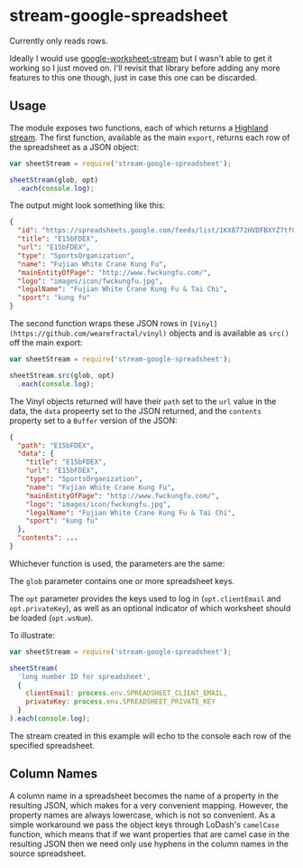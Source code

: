 # stream-google-spreadsheet

Currently only reads rows.

Ideally I would use [google-worksheet-stream](https://www.npmjs.com/package/google-worksheet-stream) but I wasn't able to get it working so I just moved on. I'll revisit that library before adding any more features to this one though, just in case this one can be discarded.

## Usage

The module exposes two functions, each of which returns a [Highland stream](http://highlandjs.org/). The first function, available as the main `export`, returns each row of the spreadsheet as a JSON object:

```javascript
var sheetStream = require('stream-google-spreadsheet');

sheetStream(glob, opt)
  .each(console.log);
```

The output might look something like this:

```json
{
  "id": "https://spreadsheets.google.com/feeds/list/1KX8772HVDFBXYZ7tfOhE-bAuAgSLYABCVkgVwumDEFk/od6/private/full/blah4",
  "title": "E15bFDEX",
  "url": "E15bFDEX",
  "type": "SportsOrganization",
  "name": "Fujian White Crane Kung Fu",
  "mainEntityOfPage": "http://www.fwckungfu.com/",
  "logo": "images/icon/fwckungfu.jpg",
  "legalName": "Fujian White Crane Kung Fu & Tai Chi",
  "sport": "kung fu"
}
```

The second function wraps these JSON rows in `[Vinyl](https://github.com/wearefractal/vinyl)` objects and is available as `src()` off the main export:

```javascript
var sheetStream = require('stream-google-spreadsheet');

sheetStream.src(glob, opt)
  .each(console.log);
```

The Vinyl objects returned will have their `path` set to the `url` value in the data, the `data` propeerty set to the JSON returned, and the `contents` property set to a `Buffer` version of the JSON:

```json
{
  "path": "E15bFDEX",
  "data": {
    "title": "E15bFDEX",
    "url": "E15bFDEX",
    "type": "SportsOrganization",
    "name": "Fujian White Crane Kung Fu",
    "mainEntityOfPage": "http://www.fwckungfu.com/",
    "logo": "images/icon/fwckungfu.jpg",
    "legalName": "Fujian White Crane Kung Fu & Tai Chi",
    "sport": "kung fu"
  },
  "contents": ...
}
```

Whichever function is used, the parameters are the same:

The `glob` parameter contains one or more spreadsheet keys.

The `opt` parameter provides the keys used to log in (`opt.clientEmail` and `opt.privateKey`), as well as an optional indicator of which worksheet should be loaded (`opt.wsNum`).

To illustrate:

```javascript
var sheetStream = require('stream-google-spreadsheet');

sheetStream(
  'long number ID for spreadsheet',
  {
    clientEmail: process.env.SPREADSHEET_CLIENT_EMAIL,
    privateKey: process.env.SPREADSHEET_PRIVATE_KEY
  }
).each(console.log);
```

The stream created in this example will echo to the console each row of the specified spreadsheet.

## Column Names

A column name in a spreadsheet becomes the name of a property in the resulting JSON, which makes for a very convenient mapping. However, the property names are always lowercase, which is not so convenient. As a simple workaround we pass the object keys through LoDash's `camelCase` function, which means that if we want properties that are camel case in the resulting JSON then we need only use hyphens in the column names in the source spreadsheet.
